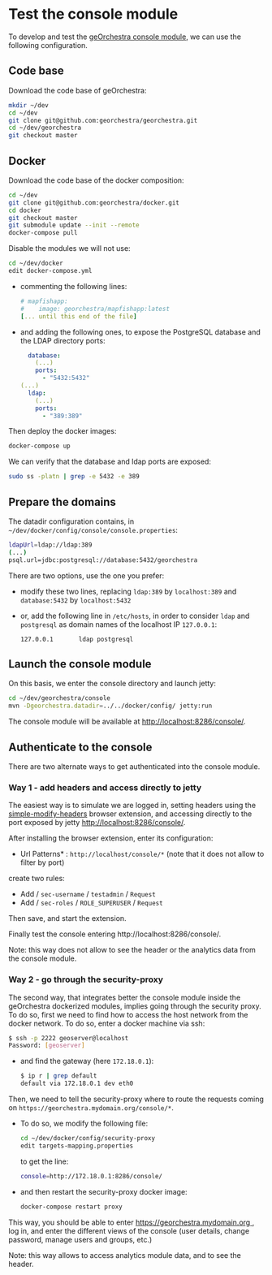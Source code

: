 # Test the console module

To develop and test the [geOrchestra console module](https://github.com/georchestra/georchestra/tree/master/console), we can use the following configuration.

## Code base

Download the code base of geOrchestra:


```bash
mkdir ~/dev
cd ~/dev
git clone git@github.com:georchestra/georchestra.git
cd ~/dev/georchestra
git checkout master
```

## Docker

Download the code base of the docker composition:

```bash
cd ~/dev
git clone git@github.com:georchestra/docker.git
cd docker
git checkout master
git submodule update --init --remote
docker-compose pull
```

Disable the modules we will not use:

```bash
cd ~/dev/docker
edit docker-compose.yml
```

- commenting the following lines:

    ```yml
    # mapfishapp:
    #    image: georchestra/mapfishapp:latest
    [... until this end of the file]
    ```

- and adding the following ones, to expose the PostgreSQL database and the LDAP directory ports:

    ```yml
      database:
        (...)
        ports:
          - "5432:5432"
    (...)
      ldap:
        (...)
        ports:
          - "389:389"
    ```

Then deploy the docker images:

```bash
docker-compose up
```

We can verify that the database and ldap ports are exposed:

```bash
sudo ss -platn | grep -e 5432 -e 389
```

## Prepare the domains

The datadir configuration contains, in `~/dev/docker/config/console/console.properties`:

```bash
ldapUrl=ldap://ldap:389
(...)
psql.url=jdbc:postgresql://database:5432/georchestra
```

There are two options, use the one you prefer:

- modify these two lines, replacing `ldap:389` by `localhost:389` and `database:5432` by `localhost:5432`
- or, add the following line in `/etc/hosts`, in order to consider `ldap` and `postgresql` as domain names of the localhost IP `127.0.0.1`:

    ```
    127.0.0.1       ldap postgresql
    ```
## Launch the console module

On this basis, we enter the console directory and launch jetty:

```bash
cd ~/dev/georchestra/console
mvn -Dgeorchestra.datadir=../../docker/config/ jetty:run
```

The console module will be available at [http://localhost:8286/console/](http://localhost:8286/console).

## Authenticate to the console

There are two alternate ways to get authenticated into the console module.

### Way 1 - add headers and access directly to jetty

The easiest way is to simulate we are logged in, setting headers using the [simple-modify-headers](https://github.com/didierfred/SimpleModifyHeaders) browser extension, and accessing directly to the port exposed by jetty [http://localhost:8286/console/](http://localhost:8286/console).

After installing the browser extension, enter its configuration:

- Url Patterns* : `http://localhost/console/*` (note that it does not allow to filter by port)

create two rules:

- Add / `sec-username` / `testadmin` / `Request`
- Add / `sec-roles` / `ROLE_SUPERUSER` / `Request`

Then save, and start the extension.

Finally test the console entering http://localhost:8286/console/.

Note: this way does not allow to see the header or the analytics data from the console module.

### Way 2 - go through the security-proxy

The second way, that integrates better the console module inside the geOrchestra dockerized modules, implies going through the security proxy. To do so, first we need to find how to access the host network from the docker network. To do so, enter a docker machine via ssh:

```bash
$ ssh -p 2222 geoserver@localhost
Password: [geoserver]
```

- and find the gateway (here `172.18.0.1`):

    ```bash
    $ ip r | grep default
    default via 172.18.0.1 dev eth0
    ```

Then, we need to tell the security-proxy where to route the requests coming on `https://georchestra.mydomain.org/console/*`.

- To do so, we modify the following file:

    ```bash
    cd ~/dev/docker/config/security-proxy
    edit targets-mapping.properties
    ```

    to get the line:

    ```bash
    console=http://172.18.0.1:8286/console/
    ```

- and then restart the security-proxy docker image:

    ```bash
    docker-compose restart proxy
    ```

This way, you should be able to enter [https://georchestra.mydomain.org ](https://georchestra.mydomain.org/), log in, and enter the different views of the console (user details, change password, manage users and groups, etc.)

Note: this way allows to access analytics module data, and to see the header.
